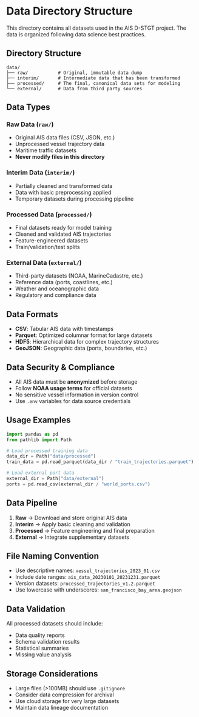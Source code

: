 # Data Directory Structure

This directory contains all datasets used in the AIS D-STGT project. The data is organized following data science best practices.

## Directory Structure

```
data/
├── raw/           # Original, immutable data dump
├── interim/       # Intermediate data that has been transformed
├── processed/     # The final, canonical data sets for modeling
└── external/      # Data from third party sources
```

## Data Types

### Raw Data (`raw/`)
- Original AIS data files (CSV, JSON, etc.)
- Unprocessed vessel trajectory data
- Maritime traffic datasets
- **Never modify files in this directory**

### Interim Data (`interim/`)
- Partially cleaned and transformed data
- Data with basic preprocessing applied
- Temporary datasets during processing pipeline

### Processed Data (`processed/`)
- Final datasets ready for model training
- Cleaned and validated AIS trajectories
- Feature-engineered datasets
- Train/validation/test splits

### External Data (`external/`)
- Third-party datasets (NOAA, MarineCadastre, etc.)
- Reference data (ports, coastlines, etc.)
- Weather and oceanographic data
- Regulatory and compliance data

## Data Formats

- **CSV**: Tabular AIS data with timestamps
- **Parquet**: Optimized columnar format for large datasets
- **HDF5**: Hierarchical data for complex trajectory structures
- **GeoJSON**: Geographic data (ports, boundaries, etc.)

## Data Security & Compliance

- All AIS data must be **anonymized** before storage
- Follow **NOAA usage terms** for official datasets
- No sensitive vessel information in version control
- Use `.env` variables for data source credentials

## Usage Examples

```python
import pandas as pd
from pathlib import Path

# Load processed training data
data_dir = Path("data/processed")
train_data = pd.read_parquet(data_dir / "train_trajectories.parquet")

# Load external port data
external_dir = Path("data/external")
ports = pd.read_csv(external_dir / "world_ports.csv")
```

## Data Pipeline

1. **Raw** → Download and store original AIS data
2. **Interim** → Apply basic cleaning and validation
3. **Processed** → Feature engineering and final preparation
4. **External** → Integrate supplementary datasets

## File Naming Convention

- Use descriptive names: `vessel_trajectories_2023_01.csv`
- Include date ranges: `ais_data_20230101_20231231.parquet`
- Version datasets: `processed_trajectories_v1.2.parquet`
- Use lowercase with underscores: `san_francisco_bay_area.geojson`

## Data Validation

All processed datasets should include:
- Data quality reports
- Schema validation results
- Statistical summaries
- Missing value analysis

## Storage Considerations

- Large files (>100MB) should use `.gitignore`
- Consider data compression for archival
- Use cloud storage for very large datasets
- Maintain data lineage documentation
